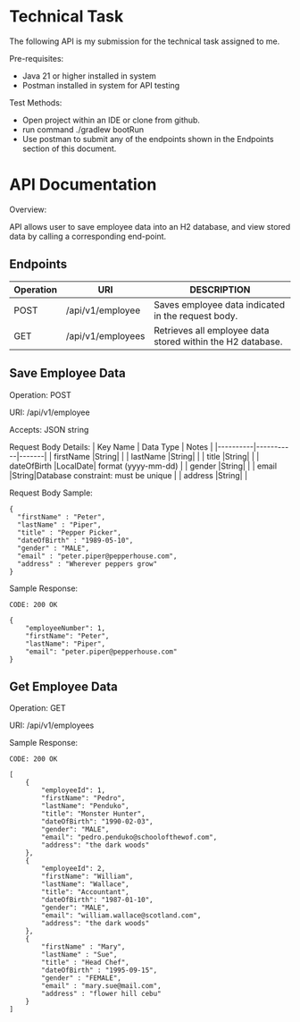 # Technical Task

The following API is my submission for the technical task assigned to me.

Pre-requisites:
* Java 21 or higher installed in system
* Postman installed in system for API testing

Test Methods:
* Open project within an IDE or clone from github.
* run command ./gradlew bootRun
* Use postman to submit any of the endpoints shown in the Endpoints section of this document.

# API Documentation

Overview:

API allows user to save employee data into an H2 database, and view stored data by calling a corresponding end-point.

## Endpoints
| Operation | URI | DESCRIPTION |
|-----------|---------------- |-------------|
| POST      |/api/v1/employee| Saves employee data indicated in the request body.
| GET       |/api/v1/employees| Retrieves all employee data stored within the H2 database.



## Save Employee Data
Operation: POST

URI: /api/v1/employee

Accepts: JSON string

Request Body Details:
| Key Name | Data Type | Notes |
|----------|-----------|-------|
| firstName |String| |
| lastName |String| |
| title |String| |
| dateOfBirth |LocalDate| format (yyyy-mm-dd) |
| gender |String| |
| email |String|Database constraint: must be unique |
| address |String| |


Request Body Sample:
```
{
  "firstName" : "Peter",
  "lastName" : "Piper",
  "title" : "Pepper Picker",
  "dateOfBirth" : "1989-05-10",
  "gender" : "MALE",
  "email" : "peter.piper@pepperhouse.com",
  "address" : "Wherever peppers grow"
}
```

Sample Response:
```
CODE: 200 OK

{
    "employeeNumber": 1,
    "firstName": "Peter",
    "lastName": "Piper",
    "email": "peter.piper@pepperhouse.com"
}
```

## Get Employee Data

Operation: GET

URI: /api/v1/employees

Sample Response:
```
CODE: 200 OK

[
    {
        "employeeId": 1,
        "firstName": "Pedro",
        "lastName": "Penduko",
        "title": "Monster Hunter",
        "dateOfBirth": "1990-02-03",
        "gender": "MALE",
        "email": "pedro.penduko@schoolofthewof.com",
        "address": "the dark woods"
    },
    {
        "employeeId": 2,
        "firstName": "William",
        "lastName": "Wallace",
        "title": "Accountant",
        "dateOfBirth": "1987-01-10",
        "gender": "MALE",
        "email": "william.wallace@scotland.com",
        "address": "the dark woods"
    },
    {
        "firstName" : "Mary",
        "lastName" : "Sue",
        "title" : "Head Chef",
        "dateOfBirth" : "1995-09-15",
        "gender" : "FEMALE",
        "email" : "mary.sue@mail.com",
        "address" : "flower hill cebu"
    }
]
```
